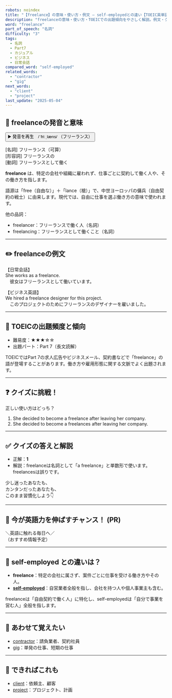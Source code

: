 ```yaml
---
robots: noindex
title: "【freelance】の意味・使い方・例文 ― self-employedとの違い【TOEIC英単語】"
description: "freelanceの意味・使い方・TOEICでの出題傾向をやさしく解説。例文・クイズ付きでself-employedとの違いもわかりやすく学べます。"
word: "freelance"
part_of_speech: "名詞"
difficulty: "3"
tags:
  - 名詞
  - Part7
  - カジュアル
  - ビジネス
  - 日常会話
compared_word: "self-employed"
related_words:
  - "contractor"
  - "gig"
next_words:
  - "client"
  - "project"
last_update: "2025-05-04"
---
```


## 🔰 freelanceの発音と意味

<button class="play-audio" onclick="playTTS('freelance')">
  <span class="play-audio-main">
    ▶️ 発音を再生　/ˈfriːˌlæns/
  </span>
  <span class="play-audio-sub">
    （フリーランス）
  </span>
</button>

[名詞] フリーランス（可算）  
[形容詞] フリーランスの  
[動詞] フリーランスとして働く

**freelance** は、特定の会社や組織に雇われず、仕事ごとに契約して働く人や、その働き方を指します。

語源は「free（自由な）」＋「lance（槍）」で、中世ヨーロッパの傭兵（自由契約の戦士）に由来します。現代では、自由に仕事を選ぶ働き方の意味で使われます。

他の品詞：  
- freelancer：フリーランスで働く人（名詞）
- freelancing：フリーランスとして働くこと（名詞）

---

## ✏️ freelanceの例文

【日常会話】  
She works as a freelance.  
　彼女はフリーランスとして働いています。

【ビジネス英語】  
We hired a freelance designer for this project.  
　このプロジェクトのためにフリーランスのデザイナーを雇いました。

---

## 🎯 TOEICの出題頻度と傾向

- 難易度：★★★☆☆
- 出題パート：Part 7（長文読解）

TOEICではPart 7の求人広告やビジネスメール、契約書などで「freelance」の語が登場することがあります。働き方や雇用形態に関する文脈でよく出題されます。

---

## ❓ クイズに挑戦！

正しい使い方はどっち？

1. She decided to become a freelance after leaving her company.  
2. She decided to become a freelances after leaving her company.

---

## ✅ クイズの答えと解説

- 正解：**1**
- 解説：freelanceは名詞として「a freelance」と単数形で使います。freelancesは誤りです。

少し迷ったあなたも、  
カンタンだったあなたも、  
このまま習慣化しよう👇️

---

## 🚀 今が英語力を伸ばすチャンス！ (PR)

<div class="info-center">
＼英語に触れる毎日へ／<br>  
（おすすめ情報予定）
</div>

---

## 🤔  self-employed との違いは？

- **freelance**：特定の会社に属さず、案件ごとに仕事を受ける働き方やその人。
- **[self-employed](/self-employed)**：自営業者全般を指し、会社を持つ人や個人事業主も含む。

freelanceは「自由契約で働く人」に特化し、self-employedは「自分で事業を営む人」全般を指します。

---

## 🧩 あわせて覚えたい

- [contractor](/contractor)：請負業者、契約社員
- [gig](/gig)：単発の仕事、短期の仕事

---

## 📖 できればこれも

- [client](/client)：依頼主、顧客
- [project](/project)：プロジェクト、計画
<!-- cvid: aid29_bid34 -->
